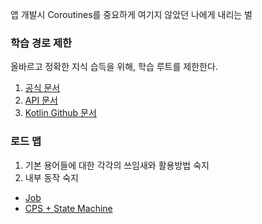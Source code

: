 앱 개발시 Coroutines를 중요하게 여기지 않았던 나에게 내리는 벌

### 학습 경로 제한 
올바르고 정확한 지식 습득을 위해, 학습 루트를 제한한다.
1. [공식 문서](https://kotlinlang.org/docs/coroutines-overview.html)
2. [API 문서](https://kotlinlang.org/api/kotlinx.coroutines/kotlinx-coroutines-core/kotlinx.coroutines/launch.html)
3. [Kotlin Github 문서](https://github.com/Kotlin/KEEP/blob/master/proposals/coroutines.md)

### 로드 맵
1. 기본 용어들에 대한 각각의 쓰임새와 활용방법 숙지
2. 내부 동작 숙지

* [Job](https://github.com/easternkite/Coroutines/blob/main/1.Job/Job.md)
* [CPS + State Machine](https://github.com/easternkite/Coroutines/blob/main/CPS%2BStateMachine.md)
